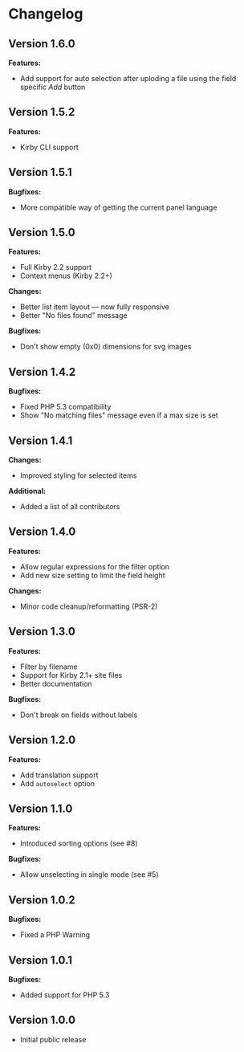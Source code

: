 # Changelog

## Version 1.6.0

**Features:**

* Add support for auto selection after uploding a file using the field specific _Add_ button

## Version 1.5.2

**Features:**

* Kirby CLI support


## Version 1.5.1

**Bugfixes:**

* More compatible way of getting the current panel language

## Version 1.5.0

**Features:**

* Full Kirby 2.2 support
* Context menus (Kirby 2.2+)

**Changes:**

* Better list item layout — now fully responsive
* Better "No files found" message

**Bugfixes:**

* Don't show empty (0x0) dimensions for svg images

## Version 1.4.2

**Bugfixes:**

* Fixed PHP 5.3 compatibility
* Show "No matching files" message even if a max size is set

## Version 1.4.1

**Changes:**

* Improved styling for selected items

**Additional:**

* Added a list of all contributors

## Version 1.4.0

**Features:**

* Allow regular expressions for the filter option
* Add new size setting to limit the field height

**Changes:**

* Minor code cleanup/reformatting (PSR-2)

## Version 1.3.0

**Features:**

* Filter by filename
* Support for Kirby 2.1+ site files
* Better documentation

**Bugfixes:**

* Don't break on fields without labels

## Version 1.2.0

**Features:**

* Add translation support
* Add `autoselect` option

## Version 1.1.0

**Features:**

* Introduced sorting options (see #8)

**Bugfixes:**

* Allow unselecting in single mode (see #5)

## Version 1.0.2

**Bugfixes:**

* Fixed a PHP Warning

## Version 1.0.1

**Bugfixes:**

* Added support for PHP 5.3

## Version 1.0.0

* Initial public release
